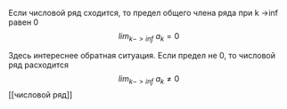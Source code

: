 Если числовой ряд сходится, то предел общего члена ряда при k ->inf равен 0
$$lim_{k->inf}\ a_k = 0$$

Здесь интереснее обратная ситуация. 
Если предел не 0, то числовой ряд расходится $$lim_{k->inf}\ a_k \neq 0$$
[[числовой ряд]]